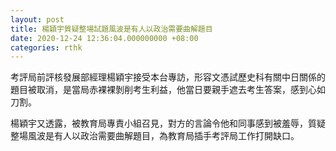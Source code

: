 ```yaml
---
layout: post
title: 楊穎宇質疑整場試題風波是有人以政治需要曲解題目
date: 2020-12-24 12:36:04.000000000 +08:00
categories: rthk
---
```


考評局前評核發展部經理楊穎宇接受本台專訪，形容文憑試歷史科有關中日關係的題目被取消，是當局赤裸裸剝削考生利益，他當日要親手遮去考生答案，感到心如刀割。

楊穎宇又透露，被教育局專責小組召見，對方的言論令他和同事感到被羞辱，質疑整場風波是有人以政治需要曲解題目，為教育局插手考評局工作打開缺口。
